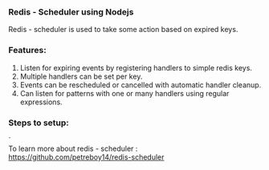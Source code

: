 ### Redis - Scheduler using Nodejs
Redis - scheduler is used to take some action based on expired keys.

### Features:
1. Listen for expiring events by registering handlers to simple redis keys.
2. Multiple handlers can be set per key.
3. Events can be rescheduled or cancelled with automatic handler cleanup.
4. Can listen for patterns with one or many handlers using regular expressions.

### Steps to setup:

`                                                                                                                                          
To learn more about redis - scheduler : https://github.com/petreboy14/redis-scheduler

